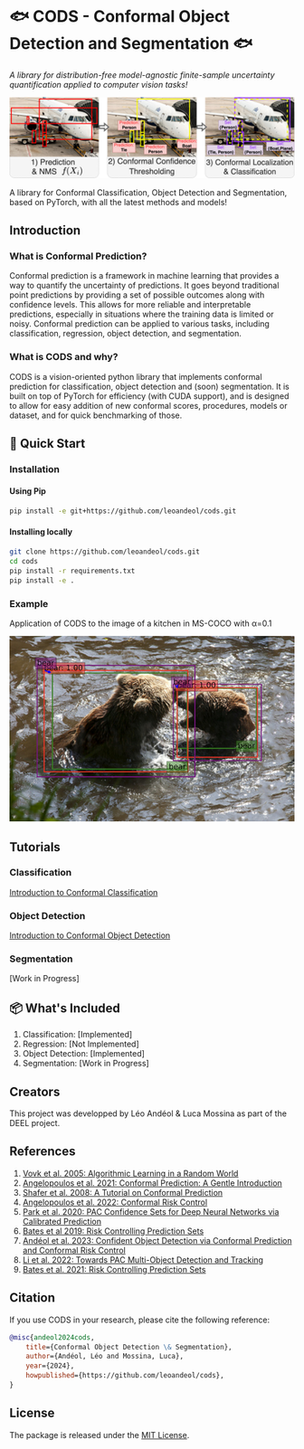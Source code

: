 # 🐟 CODS - Conformal Object Detection and Segmentation 🐟

*A library for distribution-free model-agnostic finite-sample uncertainty quantification applied to computer vision tasks!*

![](./docs/pics/od_main.jpg)

A library for Conformal Classification, Object Detection and Segmentation, based on PyTorch, with all the latest methods and models!

## Introduction

### What is Conformal Prediction?

Conformal prediction is a framework in machine learning that provides a way to quantify the uncertainty of predictions. 
It goes beyond traditional point predictions by providing a set of possible outcomes along with confidence levels. 
This allows for more reliable and interpretable predictions, especially in situations where the training data is limited or noisy. 
Conformal prediction can be applied to various tasks, including classification, regression, object detection, and segmentation.

### What is CODS and why? 

CODS is a vision-oriented python library that implements conformal prediction for classification, object detection and (soon) segmentation.
It is built on top of PyTorch for efficiency (with CUDA support), and is designed to allow for easy addition of new conformal scores, procedures, models or dataset, and for quick benchmarking of those.  

## 🚀 Quick Start

### Installation

#### Using Pip

```bash
pip install -e git+https://github.com/leoandeol/cods.git
```

#### Installing locally

```bash
git clone https://github.com/leoandeol/cods.git
cd cods
pip install -r requirements.txt
pip install -e .
```

### Example

Application of CODS to the image of a kitchen in MS-COCO with α=0.1

![](./docs/pics/od_bears.jpg)

## Tutorials

### Classification

[Introduction to Conformal Classification](./notebooks/(CLASSIF)%201%20-%20Introduction%20to%20Conformal%20Classification.ipynb)

### Object Detection

[Introduction to Conformal Object Detection](./notebooks/(OD)%201%20-%20Introduction%20to%20Conformal%20Object%20Detection.ipynb)

### Segmentation

[Work in Progress]

## 📦 What's Included

1. Classification: [Implemented]
2. Regression: [Not Implemented]
3. Object Detection: [Implemented]
4. Segmentation: [Work in Progress]

## Creators

This project was developped by Léo Andéol & Luca Mossina as part of the DEEL project.

## References

1. [Vovk et al. 2005: Algorithmic Learning in a Random World](https://link.springer.com/book/10.1007/978-3-031-06649-8)
2. [Angelopoulos et al. 2021: Conformal Prediction: A Gentle Introduction](https://www.nowpublishers.com/article/Details/MAL-101)
3. [Shafer et al. 2008: A Tutorial on Conformal Prediction](https://www.jmlr.org/papers/v9/shafer08a.html)
4. [Angelopoulos et al. 2022: Conformal Risk Control](https://arxiv.org/abs/2208.02814)
5. [Park et al. 2020: PAC Confidence Sets for Deep Neural Networks via Calibrated Prediction](https://arxiv.org/abs/2001.00106)
6. [Bates et al 2019: Risk Controlling Prediction Sets](https://dl.acm.org/doi/abs/10.1145/3478535)
7. [Andéol et al. 2023: Confident Object Detection via Conformal Prediction and Conformal Risk Control](https://proceedings.mlr.press/v204/andeol23a.html)
8. [Li et al. 2022: Towards PAC Multi-Object Detection and Tracking](https://arxiv.org/abs/2204.07482)
9. [Bates et al. 2021: Risk Controlling Prediction Sets](https://dl.acm.org/doi/abs/10.1145/3478535)

## Citation

If you use CODS in your research, please cite the following reference:

```bibtex
@misc{andeol2024cods, 
    title={Conformal Object Detection \& Segmentation},
    author={Andéol, Léo and Mossina, Luca},
    year={2024},
    howpublished={https://github.com/leoandeol/cods},
}
```

## License

The package is released under the [MIT License](https://choosealicense.com/licenses/mit).
